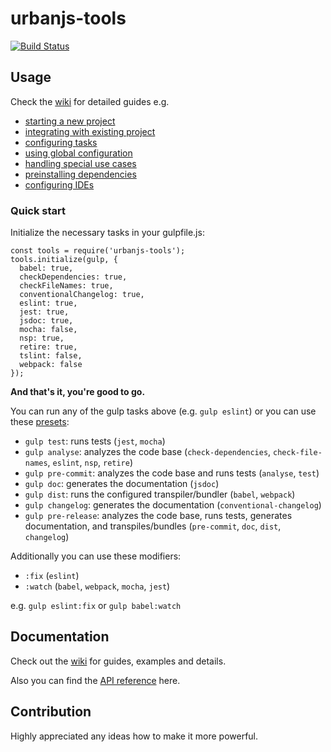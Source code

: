 # urbanjs-tools
[![Build Status](https://travis-ci.org/urbanjs/urbanjs-tools.svg?branch=master)](https://travis-ci.org/urbanjs/urbanjs-tools)

## Usage

Check the [wiki](https://github.com/urbanjs/urbanjs-tools/wiki) for detailed guides e.g.
- [starting a new project](https://github.com/urbanjs/urbanjs-tools/wiki/3.1---How-to-start-new-project)
- [integrating with existing project](https://github.com/urbanjs/urbanjs-tools/wiki/3.2---How-to-integrate-with-existing-project)
- [configuring tasks](https://github.com/urbanjs/urbanjs-tools/wiki/3.3-How-to-configure-tasks)
- [using global configuration](https://github.com/urbanjs/urbanjs-tools/wiki/3.4-How-to-use-globals)
- [handling special use cases](https://github.com/urbanjs/urbanjs-tools/wiki/3.5---How-to-handle-special-use-cases)
- [preinstalling dependencies](https://github.com/urbanjs/urbanjs-tools/wiki/3.6---How-to-preinstall-dependencies)
- [configuring IDEs](https://github.com/urbanjs/urbanjs-tools/wiki/3.7---How-to-configure-the-editors)

### Quick start

Initialize the necessary tasks in your gulpfile.js:
```
const tools = require('urbanjs-tools');
tools.initialize(gulp, {
  babel: true,
  checkDependencies: true,
  checkFileNames: true,
  conventionalChangelog: true,
  eslint: true,
  jest: true,
  jsdoc: true,
  mocha: false,
  nsp: true,
  retire: true,
  tslint: false,
  webpack: false
});
```

**And that's it, you're good to go.**

You can run any of the gulp tasks above (e.g. ```gulp eslint```) or you can use these [presets](https://github.com/urbanjs/urbanjs-tools/wiki/3---Usage#available-presets):
- `gulp test`: runs tests (```jest```, ```mocha```)
- `gulp analyse`: analyzes the code base (```check-dependencies```, ```check-file-names```, ```eslint```, ```nsp```, ```retire```)
- `gulp pre-commit`: analyzes the code base and runs tests (```analyse```, ```test```)
- `gulp doc`: generates the documentation (```jsdoc```)
- `gulp dist`: runs the configured transpiler/bundler (```babel```, ```webpack```)
- `gulp changelog`: generates the documentation (```conventional-changelog```)
- `gulp pre-release`: analyzes the code base, runs tests, generates documentation, and transpiles/bundles (```pre-commit```, ```doc```, ```dist```, ```changelog```)

Additionally you can use these modifiers:
- `:fix` (`eslint`)
- `:watch` (`babel`, `webpack`, `mocha`, `jest`)

e.g. `gulp eslint:fix` or `gulp babel:watch`

## Documentation
Check out the [wiki](https://github.com/urbanjs/urbanjs-tools/wiki) for guides, examples and details.

Also you can find the [API reference](http://urbanjs.github.io/tools/) here.

## Contribution
Highly appreciated any ideas how to make it more powerful.
